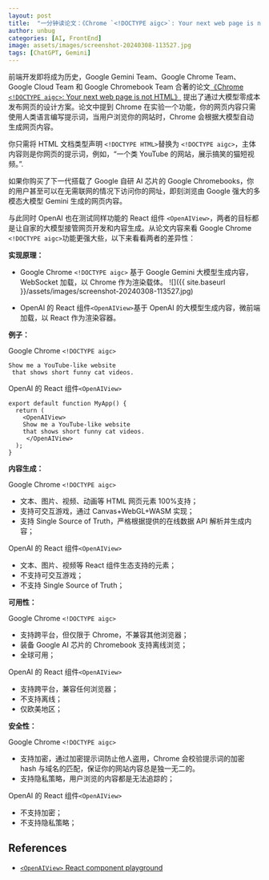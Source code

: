 ```yaml
---
layout: post
title:  "一分钟读论文：《Chrome `<!DOCTYPE aigc>`: Your next web page is not HTML》"
author: unbug
categories: [AI, FrontEnd]
image: assets/images/screenshot-20240308-113527.jpg
tags: [ChatGPT, Gemini]
---
```

前端开发即将成为历史，Google Gemini Team、Google Chrome Team、Google Cloud Team 和 Google Chromebook Team 合著的论文[《Chrome `<!DOCTYPE aigc>`: Your next web page is not HTML》][paper1-url] 提出了通过大模型零成本发布网页的设计方案。论文中提到 Chrome 在实验一个功能，你的网页内容只需使用人类语言编写提示词，当用户浏览你的网站时，Chrome 会根据大模型自动生成网页内容。

你只需将 HTML 文档类型声明 `<!DOCTYPE HTML>`替换为 `<!DOCTYPE aigc>`，主体内容则是你网页的提示词，例如，“一个类 YouTube 的网站，展示搞笑的猫短视频。”. 

如果你购买了下一代搭载了 Google 自研 AI 芯片的 Google Chromebooks，你的用户甚至可以在无需联网的情况下访问你的网址，即刻浏览由 Google 强大的多模态大模型 Gemini 生成的网页内容。

与此同时 OpenAI 也在测试同样功能的 React 组件 `<OpenAIView>`，两者的目标都是让自家的大模型接管网页开发和内容生成。从论文内容来看 Google Chrome `<!DOCTYPE aigc>`功能更强大些，以下来看看两者的差异性：

**实现原理：**

- Google Chrome `<!DOCTYPE aigc>` 基于 Google Gemini 大模型生成内容，WebSocket 加载，以 Chrome 作为渲染载体。
![]({{ site.baseurl }}/assets/images/screenshot-20240308-113527.jpg)

- OpenAI 的 React 组件`<OpenAIView>`基于 OpenAI 的大模型生成内容，微前端加载，以 React 作为渲染容器。

**例子：**

Google Chrome `<!DOCTYPE aigc>`

```<!DOCTYPE aigc>
Show me a YouTube-like website
 that shows short funny cat videos.
 ```

OpenAI 的 React 组件`<OpenAIView>`

```//...
export default function MyApp() {
  return (
    <OpenAIView>
    Show me a YouTube-like website 
    that shows short funny cat videos.
     </OpenAIView>
  );
}
```

**内容生成：**

Google Chrome `<!DOCTYPE aigc>`

- 文本、图片、视频、动画等 HTML 网页元素 100%支持；
- 支持可交互游戏，通过  Canvas+WebGL+WASM 实现；
- 支持 Single Source of Truth，严格根据提供的在线数据 API 解析并生成内容；

OpenAI 的 React 组件`<OpenAIView>`

- 文本、图片、视频等 React 组件生态支持的元素；
- 不支持可交互游戏；
- 不支持 Single Source of Truth；

**可用性：**

Google Chrome `<!DOCTYPE aigc>`

- 支持跨平台，但仅限于 Chrome，不兼容其他浏览器；
- 装备 Google AI 芯片的 Chromebook 支持离线浏览；
- 全球可用；

OpenAI 的 React 组件`<OpenAIView>`

- 支持跨平台，兼容任何浏览器；
- 不支持离线；
- 仅欧美地区；

**安全性：**

Google Chrome `<!DOCTYPE aigc>`

- 支持加密，通过加密提示词防止他人盗用，Chrome 会校验提示词的加密 hash 与域名的匹配，保证你的网站内容总是独一无二的。
- 支持隐私策略，用户浏览的内容都是无法追踪的；

OpenAI 的 React 组件`<OpenAIView>`

- 不支持加密；
- 不支持隐私策略；

## References
- [`<OpenAIView>` React component playground][links-1]


[paper1-url]: https://arxiv.org/pdf/2312.11805.pdf
[links-1]: https://platform.openai.com/playground